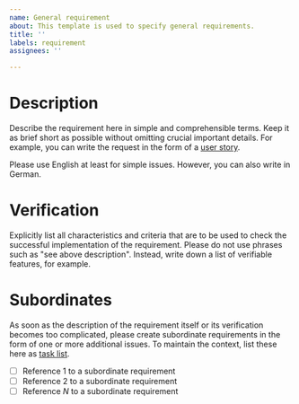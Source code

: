```yaml
---
name: General requirement
about: This template is used to specify general requirements.
title: ''
labels: requirement
assignees: ''

---
```


# Description

Describe the requirement here in simple and comprehensible terms. Keep it as brief short as possible without omitting crucial important details. For example, you can write the request in the form of a [user story](https://en.wikipedia.org/wiki/User_story).

Please use English at least for simple issues. However, you can also write in German.

# Verification

Explicitly list all characteristics and criteria that are to be used to check the successful implementation of the requirement. Please do not use phrases such as "see above description". Instead, write down a list of verifiable features, for example.

# Subordinates

As soon as the description of the requirement itself or its verification becomes too complicated, please create subordinate requirements in the form of one or more additional issues. To maintain the context, list these here as [task list](https://docs.github.com/en/get-started/writing-on-github/working-with-advanced-formatting/about-task-lists).

- [ ] Reference 1 to a subordinate requirement
- [ ] Reference 2 to a subordinate requirement
- [ ] Reference *N* to a subordinate requirement
